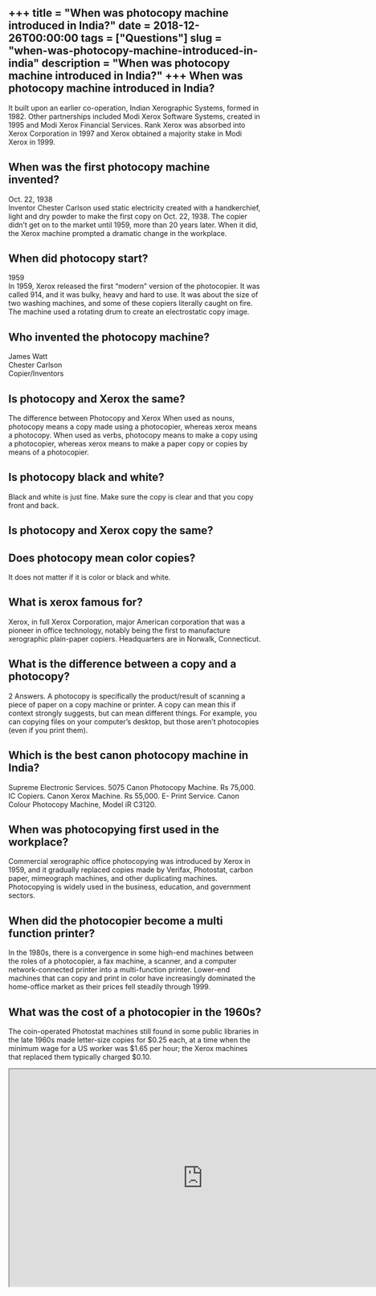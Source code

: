 +++
title = "When was photocopy machine introduced in India?"
date = 2018-12-26T00:00:00
tags = ["Questions"]
slug = "when-was-photocopy-machine-introduced-in-india"
description = "When was photocopy machine introduced in India?"
+++
When was photocopy machine introduced in India?
-----------------------------------------------

It built upon an earlier co-operation, Indian Xerographic Systems, formed in 1982. Other partnerships included Modi Xerox Software Systems, created in 1995 and Modi Xerox Financial Services. Rank Xerox was absorbed into Xerox Corporation in 1997 and Xerox obtained a majority stake in Modi Xerox in 1999.

When was the first photocopy machine invented?
----------------------------------------------

Oct. 22, 1938  
Inventor Chester Carlson used static electricity created with a handkerchief, light and dry powder to make the first copy on Oct. 22, 1938. The copier didn’t get on to the market until 1959, more than 20 years later. When it did, the Xerox machine prompted a dramatic change in the workplace.

When did photocopy start?
-------------------------

1959  
In 1959, Xerox released the first “modern” version of the photocopier. It was called 914, and it was bulky, heavy and hard to use. It was about the size of two washing machines, and some of these copiers literally caught on fire. The machine used a rotating drum to create an electrostatic copy image.

Who invented the photocopy machine?
-----------------------------------

 James Watt  
Chester Carlson  
Copier/Inventors

Is photocopy and Xerox the same?
--------------------------------

The difference between Photocopy and Xerox When used as nouns, photocopy means a copy made using a photocopier, whereas xerox means a photocopy. When used as verbs, photocopy means to make a copy using a photocopier, whereas xerox means to make a paper copy or copies by means of a photocopier.

Is photocopy black and white?
-----------------------------

Black and white is just fine. Make sure the copy is clear and that you copy front and back.

Is photocopy and Xerox copy the same?
-------------------------------------

Does photocopy mean color copies?
---------------------------------

It does not matter if it is color or black and white.

What is xerox famous for?
-------------------------

Xerox, in full Xerox Corporation, major American corporation that was a pioneer in office technology, notably being the first to manufacture xerographic plain-paper copiers. Headquarters are in Norwalk, Connecticut.

What is the difference between a copy and a photocopy?
------------------------------------------------------

2 Answers. A photocopy is specifically the product/result of scanning a piece of paper on a copy machine or printer. A copy can mean this if context strongly suggests, but can mean different things. For example, you can copying files on your computer’s desktop, but those aren’t photocopies (even if you print them).

Which is the best canon photocopy machine in India?
---------------------------------------------------

Supreme Electronic Services. 5075 Canon Photocopy Machine. Rs 75,000. IC Copiers. Canon Xerox Machine. Rs 55,000. E- Print Service. Canon Colour Photocopy Machine, Model iR C3120.

When was photocopying first used in the workplace?
--------------------------------------------------

Commercial xerographic office photocopying was introduced by Xerox in 1959, and it gradually replaced copies made by Verifax, Photostat, carbon paper, mimeograph machines, and other duplicating machines. Photocopying is widely used in the business, education, and government sectors.

When did the photocopier become a multi function printer?
---------------------------------------------------------

In the 1980s, there is a convergence in some high-end machines between the roles of a photocopier, a fax machine, a scanner, and a computer network-connected printer into a multi-function printer. Lower-end machines that can copy and print in color have increasingly dominated the home-office market as their prices fell steadily through 1999.

What was the cost of a photocopier in the 1960s?
------------------------------------------------

The coin-operated Photostat machines still found in some public libraries in the late 1960s made letter-size copies for $0.25 each, at a time when the minimum wage for a US worker was $1.65 per hour; the Xerox machines that replaced them typically charged $0.10.

<iframe allow="accelerometer; autoplay; clipboard-write; encrypted-media; gyroscope; picture-in-picture" allowfullscreen="" class="__youtube_prefs__  epyt-is-override  no-lazyload" data-no-lazy="1" data-origheight="433" data-origwidth="770" data-skipgform_ajax_framebjll="" height="433" id="_ytid_38783" loading="lazy" src="https://www.youtube.com/embed/goZfbnTlun8?enablejsapi=1&autoplay=0&cc_load_policy=0&cc_lang_pref=&iv_load_policy=1&loop=0&modestbranding=0&rel=1&fs=1&playsinline=0&autohide=2&theme=dark&color=red&controls=1&" title="YouTube player" width="770"></iframe>